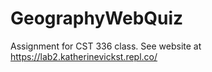 # GeographyWebQuiz
Assignment for CST 336 class. See website at https://lab2.katherinevickst.repl.co/
